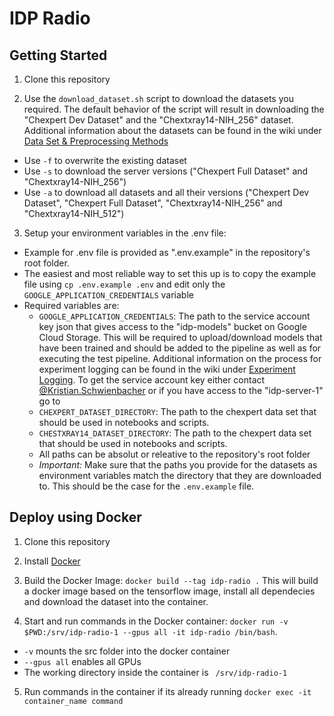 # IDP Radio

## Getting Started

1. Clone this repository

2. Use the `download_dataset.sh` script to download the datasets you required. The default behavior of the script will result in downloading the "Chexpert Dev Dataset" and the "Chextxray14-NIH_256" dataset. Additional information about the datasets can be found in the wiki under [Data Set & Preprocessing Methods](https://git.veios.cloud/idp1-radio/idp-radio-1/-/wikis/Data-Set-&-Preprocessing-Methods)
  - Use `-f` to overwrite the existing dataset
  - Use `-s` to download the server versions ("Chexpert Full Dataset" and "Chextxray14-NIH_256")
  - Use `-a` to download all datasets and all their versions ("Chexpert Dev Dataset", "Chexpert Full Dataset", "Chextxray14-NIH_256" and "Chextxray14-NIH_512")


3. Setup your environment variables in the .env file:
  - Example for .env file is provided as ".env.example" in the repository's root folder. 
  - The easiest and most reliable way to set this up is to copy the example file using `cp .env.example .env` and edit only the `GOOGLE_APPLICATION_CREDENTIALS` variable
  - Required variables are:
    - `GOOGLE_APPLICATION_CREDENTIALS`: The path to the service account key json that gives access to the "idp-models" bucket on Google Cloud Storage. This will be required to upload/download models that have been trained and should be added to the pipeline as well as for executing the test pipeline. Additional information on the process for experiment logging can be found in the wiki under [Experiment Logging](https://git.veios.cloud/idp1-radio/idp-radio-1/-/wikis/Experiment%20Logging). To get the service account key either contact [@Kristian.Schwienbacher](https://git.veios.cloud/kristian.schwienbacher) or if you have access to the "idp-server-1" go to 
    - `CHEXPERT_DATASET_DIRECTORY`: The path to the chexpert data set that should be used in notebooks and scripts. 
    - `CHESTXRAY14_DATASET_DIRECTORY`: The path to the chexpert data set that should be used in notebooks and scripts. 
    - All paths can be absolut or releative to the repository's root folder
    - *Important:* Make sure that the paths you provide for the datasets as environment variables match the directory that they are downloaded to. This should be the case for the `.env.example` file. 
  
 
## Deploy using Docker

1. Clone this repository

2. Install [Docker](https://docs.docker.com/engine/install/ubuntu/)

3. Build the Docker Image: `docker build --tag idp-radio .` This will build a docker image based on the tensorflow image, install all dependecies and download the dataset into the container. 

4. Start and run commands in the Docker container: `docker run -v $PWD:/srv/idp-radio-1 --gpus all -it idp-radio /bin/bash`.
  - `-v` mounts the src folder into the docker container
  - `--gpus all` enables all GPUs
  - The working directory inside the container is ` /srv/idp-radio-1` 

5. Run commands in the container if its already running `docker exec -it container_name command`
